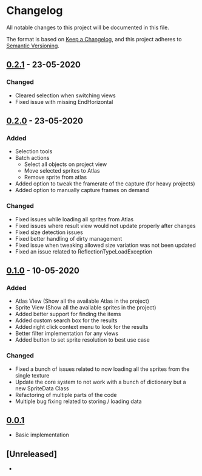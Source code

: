 # Changelog
All notable changes to this project will be documented in this file.

The format is based on [Keep a Changelog](https://keepachangelog.com/en/1.0.0/),
and this project adheres to [Semantic Versioning](https://semver.org/spec/v2.0.0.html).


## [0.2.1] - 23-05-2020
### Changed  
 - Cleared selection when switching views
 - Fixed issue with missing EndHorizontal

## [0.2.0] - 23-05-2020
### Added 
 - Selection tools 
 - Batch actions
    - Select all objects on project view
    - Move selected sprites to Atlas
    - Remove sprite from atlas
 - Added option to tweak the framerate of the capture (for heavy projects)
 - Added option to manually capture frames on demand 
  
### Changed  
 - Fixed issues while loading all sprites from Atlas
 - Fixed issues where result view would not update properly after changes
 - Fixed size detection issues
 - Fixed better handling of dirty management
 - Fixed issue when tweaking allowed size variation was not been updated
 - Fixed an issue related to ReflectionTypeLoadException


## [0.1.0] - 10-05-2020

### Added 
 - Atlas View (Show all the available Atlas in the project)
 - Sprite View (Show all the available sprites in the project)
 - Added better support for finding the items
 - Added custom search box for the results
 - Added right click context menu to look for the results
 - Better filter implementation for any views
 - Added button to set sprite resolution to best use case
 
 ### Changed
 - Fixed a bunch of issues related to now loading all the sprites from the single texture
 - Update the core system to not work with a bunch of dictionary but a new SpriteData Class
 - Refactoring of multiple parts of the code
 - Multiple bug fixing related to storing / loading data

## [0.0.1]
 - Basic implementation 

## [Unreleased]
 - 

[0.2.1]: https://github.com/badawe/SpriteAuditor/releases/tag/v0.2.1
[0.2.0]: https://github.com/badawe/SpriteAuditor/releases/tag/v0.2.0
[0.1.0]: https://github.com/badawe/SpriteAuditor/releases/tag/v0.1.0
[0.0.1]: https://github.com/badawe/SpriteAuditor/releases/tag/v0.0.1


